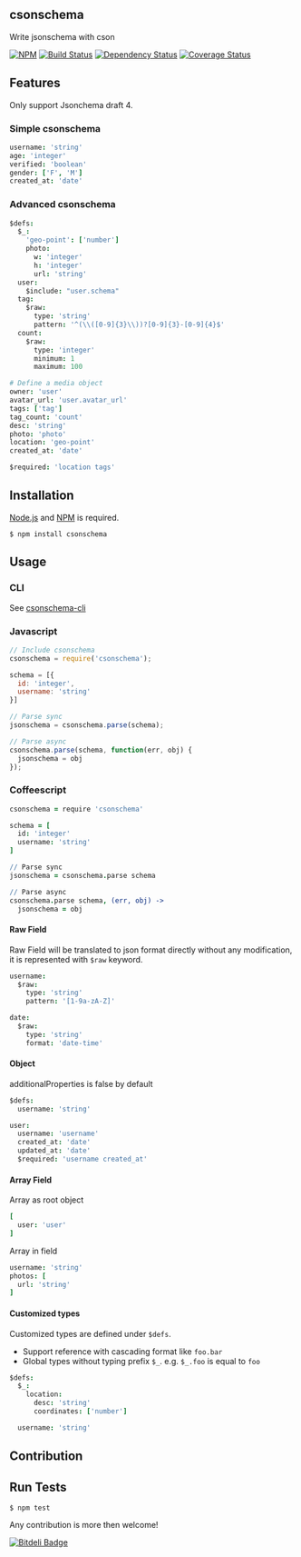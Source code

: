 ## csonschema

Write jsonschema with cson


[![NPM](https://img.shields.io/npm/v/csonschema.svg)](https://www.npmjs.org/package/csonschema)
[![Build Status](http://img.shields.io/travis/cybertk/csonschema.svg)](https://travis-ci.org/cybertk/csonschema)
[![Dependency Status](https://david-dm.org/cybertk/csonschema.svg)](https://david-dm.org/cybertk/csonschema)
[![Coverage Status](https://img.shields.io/coveralls/cybertk/csonschema.svg)](https://coveralls.io/r/cybertk/csonschema)

## Features

Only support Jsonchema draft 4.

### Simple csonschema

```coffee
username: 'string'
age: 'integer'
verified: 'boolean'
gender: ['F', 'M']
created_at: 'date'
```

### Advanced csonschema

```coffee
$defs:
  $_:
    'geo-point': ['number']
    photo:
      w: 'integer'
      h: 'integer'
      url: 'string'
  user:
    $include: "user.schema"
  tag:
    $raw:
      type: 'string'
      pattern: '^(\\([0-9]{3}\\))?[0-9]{3}-[0-9]{4}$'
  count:
    $raw:
      type: 'integer'
      minimum: 1
      maximum: 100

# Define a media object
owner: 'user'
avatar_url: 'user.avatar_url'
tags: ['tag']
tag_count: 'count'
desc: 'string'
photo: 'photo'
location: 'geo-point'
created_at: 'date'

$required: 'location tags'
```

## Installation

[Node.js][] and [NPM][] is required.

    $ npm install csonschema

[Node.js]: https://npmjs.org/
[NPM]: https://npmjs.org/

## Usage

### CLI

See [csonschema-cli][]

[csonschema-cli]: http://github.com/cybertk/csonschema-cli

### Javascript

```javascript
// Include csonschema
csonschema = require('csonschema');

schema = [{
  id: 'integer',
  username: 'string'
}]

// Parse sync
jsonschema = csonschema.parse(schema);

// Parse async
csonschema.parse(schema, function(err, obj) {
  jsonschema = obj
});
```

### Coffeescript

```coffee
csonschema = require 'csonschema'

schema = [
  id: 'integer'
  username: 'string'
]

// Parse sync
jsonschema = csonschema.parse schema

// Parse async
csonschema.parse schema, (err, obj) ->
  jsonschema = obj
```

#### Raw Field

Raw Field will be translated to json format directly without any modification, it is represented with `$raw` keyword.

```coffee
username:
  $raw:
    type: 'string'
    pattern: '[1-9a-zA-Z]'

date:
  $raw:
    type: 'string'
    format: 'date-time'
```

#### Object

additionalProperties is false by default

```coffee
$defs:
  username: 'string'

user:
  username: 'username'
  created_at: 'date'
  updated_at: 'date'
  $required: 'username created_at'
```

#### Array Field

Array as root object

```coffee
[
  user: 'user'
]
```

Array in field

```coffee
username: 'string'
photos: [
  url: 'string'
]
```

#### Customized types

Customized types are defined under `$defs`.
- Support reference with cascading format like `foo.bar`
- Global types without typing prefix `$_`. e.g. `$_.foo` is equal to `foo`

```coffee
$defs:
  $_:
    location:
      desc: 'string'
      coordinates: ['number']

  username: 'string'
```

## Contribution

## Run Tests

    $ npm test

Any contribution is more then welcome!


[![Bitdeli Badge](https://d2weczhvl823v0.cloudfront.net/cybertk/csonschema/trend.png)](https://bitdeli.com/free "Bitdeli Badge")

